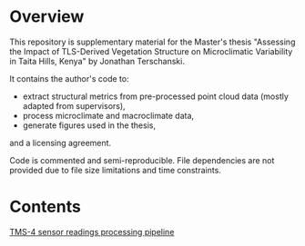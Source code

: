 # Overview
This repository is supplementary material for the Master's thesis "Assessing the Impact of TLS-Derived Vegetation Structure on Microclimatic Variability in Taita Hills, Kenya" by Jonathan Terschanski.

It contains the author's code to:
* extract structural metrics from pre-processed point cloud data (mostly adapted from supervisors),
* process microclimate and macroclimate data,
* generate figures used in the thesis,

and a licensing agreement.

Code is commented and semi-reproducible. File dependencies are not provided due to file size limitations and time constraints.

# Contents
[TMS-4 sensor readings processing pipeline](microclimate-taitahills/microclimate/microclimate_summary.R)

